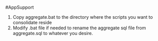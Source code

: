 #AppSupport

1. Copy aggregate.bat to the directory where the scripts you want to consolidate reside
2. Modify .bat file if needed to rename the aggregate sql file from aggregate.sql to whatever you desire.
